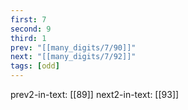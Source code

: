 ```yaml
---
first: 7
second: 9
third: 1
prev: "[[many_digits/7/90]]"
next: "[[many_digits/7/92]]"
tags: [odd]
---
```

prev2-in-text: [[89]]
next2-in-text: [[93]]
